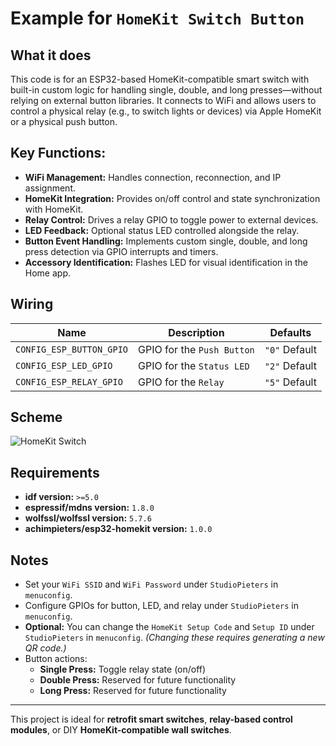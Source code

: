 # Example for `HomeKit Switch Button`

## What it does

This code is for an ESP32-based HomeKit-compatible smart switch with built-in custom logic for handling single, double, and long presses—without relying on external button libraries. It connects to WiFi and allows users to control a physical relay (e.g., to switch lights or devices) via Apple HomeKit or a physical push button.

## Key Functions:
- **WiFi Management:** Handles connection, reconnection, and IP assignment.
- **HomeKit Integration:** Provides on/off control and state synchronization with HomeKit.
- **Relay Control:** Drives a relay GPIO to toggle power to external devices.
- **LED Feedback:** Optional status LED controlled alongside the relay.
- **Button Event Handling:** Implements custom single, double, and long press detection via GPIO interrupts and timers.
- **Accessory Identification:** Flashes LED for visual identification in the Home app.

## Wiring

| Name | Description | Defaults |
|------|-------------|----------|
| `CONFIG_ESP_BUTTON_GPIO` | GPIO for the `Push Button` | `"0"` Default |
| `CONFIG_ESP_LED_GPIO`    | GPIO for the `Status LED`  | `"2"` Default |
| `CONFIG_ESP_RELAY_GPIO`  | GPIO for the `Relay`       | `"5"` Default |

## Scheme

![HomeKit Switch](https://www.studiopieters.nl/wp-content/uploads/2025/03/homekit_switch_custom_button.png)

## Requirements

- **idf version:** `>=5.0`
- **espressif/mdns version:** `1.8.0`
- **wolfssl/wolfssl version:** `5.7.6`
- **achimpieters/esp32-homekit version:** `1.0.0`

## Notes

- Set your `WiFi SSID` and `WiFi Password` under `StudioPieters` in `menuconfig`.
- Configure GPIOs for button, LED, and relay under `StudioPieters` in `menuconfig`.
- **Optional:** You can change the `HomeKit Setup Code` and `Setup ID` under `StudioPieters` in `menuconfig`. _(Changing these requires generating a new QR code.)_
- Button actions:
  - **Single Press:** Toggle relay state (on/off)
  - **Double Press:** Reserved for future functionality
  - **Long Press:** Reserved for future functionality

---

This project is ideal for **retrofit smart switches**, **relay-based control modules**, or DIY **HomeKit-compatible wall switches**.
